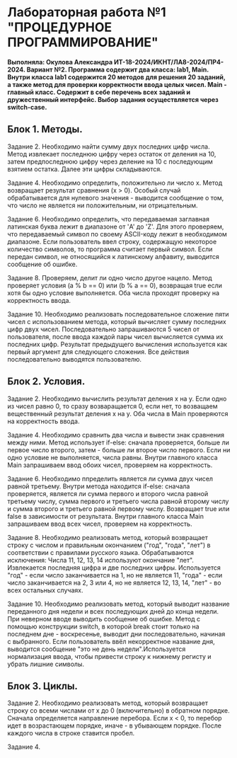 # Лабораторная работа №1 "ПРОЦЕДУРНОЕ ПРОГРАММИРОВАНИЕ"
**Выполняла: Окулова Александра ИТ-18-2024/ИКНТ/ЛА8-2024/ПР4-2024. Вариант №2. Программа содержит два класса: lab1, Main. Внутри класса lab1 содержится 20 методов для решения 20 заданий, а также метод для проверки корректности ввода целых чисел. Main - главный класс. Содержит в себе перечень всех заданий и дружественный интерфейс. Выбор задания осуществляется через switch-case.**

## Блок 1. Методы.
Задание 2. Необходимо найти сумму двух последних цифр числа. Метод извлекает последнюю цифру через остаток от деления на 10, затем предпоследнюю цифру через деление на 10 с последующим взятием остатка. Далее эти цифры складываются. 

Задание 4. Необходимо определить, положительно ли число x. Метод возвращает результат сравнения (x > 0). Особый случай обрабатывается для нулевого значения - выводится сообщение о том, что число не является ни положительным, ни отрицательным. 

Задание 6. Необходимо определить, что передаваемая заглавная латинская буква лежит в диапазоне от 'A' до 'Z'. Для этого проверяем, что передаваемый символ по своему ASCII-коду лежит в необходимом диапазоне. Если пользователь ввел строку, содержащую некоторое количество символов, то программа считает первый символ. Если передан символ, не относящийся к латинскому алфавиту, выводится сообщение об ошибке.

Задание 8. Проверяем, делит ли одно число другое нацело. Метод проверяет условия (a % b == 0) или (b % a == 0), возвращая true если хотя бы одно условие выполняется. Оба числа проходят проверку на корректность ввода.

Задание 10. Необходимо реализовать последовательное сложение пяти чисел с использованием метода, который вычисляет сумму последних цифр двух чисел. Последовательно запрашиваются 5 чисел от пользователя, после ввода каждой пары чисел вычисляется сумма их последних цифр. Результат предыдущего вычисления используется как первый аргумент для следующего сложения. Все действия последовательно выводятся пользователю. 

## Блок 2. Условия.
Задание 2. Необходимо вычислить результат деления х на у. Если одно из чисел равно 0, то сразу возваращается 0, если нет, то возващаем вещественный результат деления х на у. Оба числа в Main проверяются на корректность ввода.

Задание 4. Необходимо сравнить два числа и вывести знак сравнения между ними. Метод использует if-else: сначала проверяется, больше ли первое число второго, затем - больше ли второе число первого. Если ни одно условие не выполняется, числа равны. Внутри главного класса Main запрашиваем ввод обоих чисел, проверяем на корректность. 

Задание 6. Необходимо ппределить является ли сумма двух чисел равной третьему. Внутри метода находится if-else: сначала проверяется, является ли сумма первого и второго числа равной третьему числу, сумма первого и третьего числа равной второму числу и сумма второго и третьего равной первому числу. Возвращает true или false в зависимости от результата. Внутри главного класса Main запрашиваем ввод всех чисел, проверяем на корректность. 

Задание 8. Необходимо реализовать метод, который возвращает строку с числом и правильным окончанием ("год", "года", "лет") в соответствии с правилами русского языка. Обрабатываются исключения: Числа 11, 12, 13, 14 используют окончание "лет". Извлекается последняя цифра и две последних цифры. Используется "год" - если число заканчивается на 1, но не является 11, "года" - если число заканчивается на 2, 3 или 4, но не является 12, 13, 14, "лет" - во всех остальных случаях. 

Задание 10. Необходимо реализовать метод, который выводит название переданного дня недели и всех последующих дней до конца недели. При неверном вводе выводить сообщение об ошибке. Метод с помощью конструкции switch, в которой break стоит только на последнем дне - воскресенье, выводит дни последовательно, начиная с выбранного. Если пользователь ввёл некорректное название дня, выводится сообщение "это не день недели".Используется нормализация ввода, чтобы привести строку к нижнему регисту и убрать лишние символы.

## Блок 3. Циклы.
Задание 2. Необходимо реализовать метод, который возвращает строку со всеми числами от x до 0 (включительно) в обратном порядке. Сначала определяется направление перебора. Если x < 0, то перебор идет в возрастающем порядке, иначе - в убывающем порядке. После каждого числа в строке ставится пробел. 

Задание 4. 
